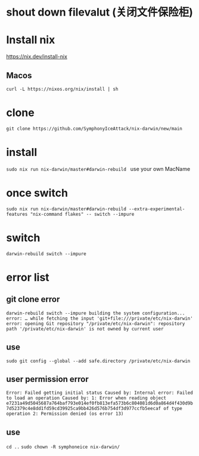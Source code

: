 # shout down filevalut (关闭文件保险柜)
# Install nix
https://nix.dev/install-nix
## Macos
`curl -L https://nixos.org/nix/install | sh`

# clone
`git clone https://github.com/SymphonyIceAttack/nix-darwin/new/main`
# install
`sudo nix run nix-darwin/master#darwin-rebuild
`
use your own MacName
# once switch
`sudo nix run nix-darwin/master#darwin-rebuild --extra-experimental-features "nix-command flakes" -- switch --impure`
# switch
`darwin-rebuild switch --impure
`
# error list
## git clone error
`darwin-rebuild switch --impure
building the system configuration...
error:
… while fetching the input 'git+file:///private/etc/nix-darwin'
 error: opening Git repository "/private/etc/nix-darwin": repository path '/private/etc/nix-darwin' is not owned by current user`

## use
`sudo git config --global --add safe.directory /private/etc/nix-darwin`
## user permission error
`Error: Failed getting initial status
Caused by:
    Internal error: Failed to load an operation
    Caused by:
    1: Error when reading object e7231a49d5045687a764baf793e014ef0fb813efa573b6c804081d6d0a864d4f430d9b7d52379c4e8dd1fd59cd39925ca9bb426d576b754df3d977ccfb5eecaf of type operation
    2: Permission denied (os error 13)`
## use
`cd ..`
`sudo chown -R symphoneice nix-darwin/`
